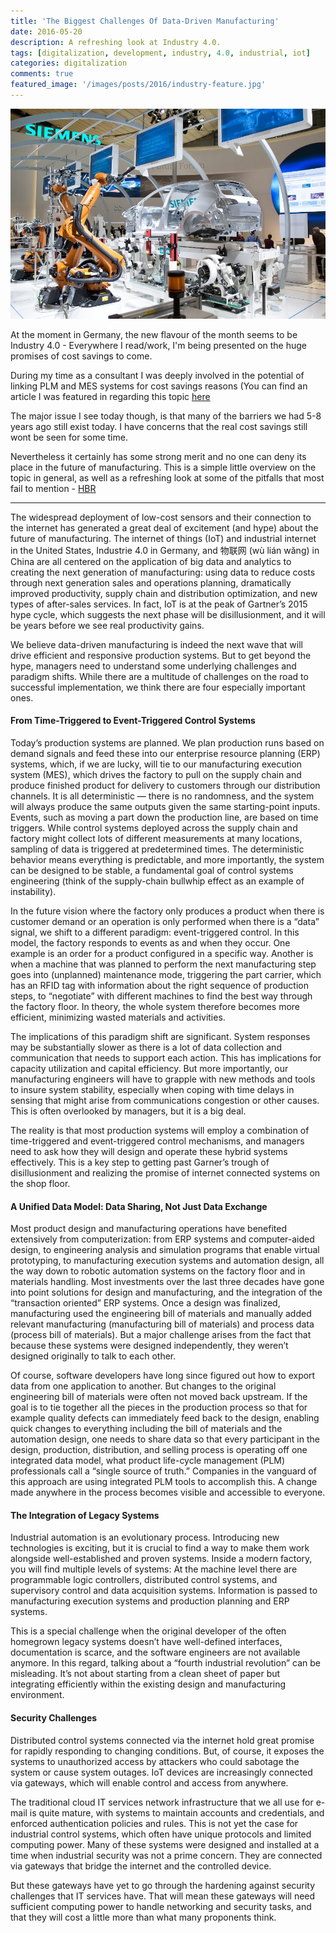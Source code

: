 ```yaml
---
title: 'The Biggest Challenges Of Data-Driven Manufacturing'
date: 2016-05-20
description: A refreshing look at Industry 4.0.
tags: [digitalization, development, industry, 4.0, industrial, iot]
categories: digitalization
comments: true
featured_image: '/images/posts/2016/industry-feature.jpg'
---
```


![](/images/posts/2016/industry.jpg)

At the moment in Germany, the new flavour of the month seems to be Industry 4.0 - Everywhere I read/work, I'm being presented on the huge promises of cost savings to come. 

During my time as a consultant I was deeply involved in the potential of linking PLM and MES systems for cost savings reasons (You can find an article I was featured in regarding this topic 
<a class="external" target="_blank" rel="noopener noreferrer" href="https://www.clintbird.com/images/posts/2016/telegraph.jpg">here</a>

The major issue I see today though, is that many of the barriers we had 5-8 years ago still exist today. I have concerns that the real cost savings still wont be seen for some time.

Nevertheless it certainly has some strong merit and no one can deny its place in the future of manufacturing.  This is a simple little overview on the topic in general, as well as a refreshing look at some of the pitfalls that most fail to mention - [HBR](https://hbr.org/2016/05/the-biggest-challenges-of-data-driven-manufacturing)

---

The widespread deployment of low-cost sensors and their connection to the internet has generated a great deal of excitement (and hype) about the future of manufacturing. The internet of things (IoT) and industrial internet in the United States, Industrie 4.0 in Germany, and 物联网 (wù lián wăng) in China are all centered on the application of big data and analytics to creating the next generation of manufacturing: using data to reduce costs through next generation sales and operations planning, dramatically improved productivity, supply chain and distribution optimization, and new types of after-sales services. In fact, IoT is at the peak of Gartner’s 2015 hype cycle, which suggests the next phase will be disillusionment, and it will be years before we see real productivity gains.

We believe data-driven manufacturing is indeed the next wave that will drive efficient and responsive production systems. But to get beyond the hype, managers need to understand some underlying challenges and paradigm shifts. While there are a multitude of challenges on the road to successful implementation, we think there are four especially important ones.

#### From Time-Triggered to Event-Triggered Control Systems

Today’s production systems are planned. We plan production runs based on demand signals and feed these into our enterprise resource planning (ERP) systems, which, if we are lucky, will tie to our manufacturing execution system (MES), which drives the factory to pull on the supply chain and produce finished product for delivery to customers through our distribution channels. It is all deterministic — there is no randomness, and the system will always produce the same outputs given the same starting-point inputs. Events, such as moving a part down the production line, are based on time triggers. While control systems deployed across the supply chain and factory might collect lots of different measurements at many locations, sampling of data is triggered at predetermined times. The deterministic behavior means everything is predictable, and more importantly, the system can be designed to be stable, a fundamental goal of control systems engineering (think of the supply-chain bullwhip effect as an example of instability).

In the future vision where the factory only produces a product when there is customer demand or an operation is only performed when there is a “data” signal, we shift to a different paradigm: event-triggered control. In this model, the factory responds to events as and when they occur. One example is an order for a product configured in a specific way. Another is when a machine that was planned to perform the next manufacturing step goes into (unplanned) maintenance mode, triggering the part carrier, which has an RFID tag with information about the right sequence of production steps, to “negotiate” with different machines to find the best way through the factory floor. In theory, the whole system therefore becomes more efficient, minimizing wasted materials and activities.

The implications of this paradigm shift are significant. System responses may be substantially slower as there is a lot of data collection and communication that needs to support each action. This has implications for capacity utilization and capital efficiency. But more importantly, our manufacturing engineers will have to grapple with new methods and tools to insure system stability, especially when coping with time delays in sensing that might arise from communications congestion or other causes. This is often overlooked by managers, but it is a big deal.

The reality is that most production systems will employ a combination of time-triggered and event-triggered control mechanisms, and managers need to ask how they will design and operate these hybrid systems effectively. This is a key step to getting past Garner’s trough of disillusionment and realizing the promise of internet connected systems on the shop floor.

#### A Unified Data Model: Data Sharing, Not Just Data Exchange

Most product design and manufacturing operations have benefited extensively from computerization: from ERP systems and computer-aided design, to engineering analysis and simulation programs that enable virtual prototyping, to manufacturing execution systems and automation design, all the way down to robotic automation systems on the factory floor and in materials handling. Most investments over the last three decades have gone into point solutions for design and manufacturing, and the integration of the “transaction oriented” ERP systems. Once a design was finalized, manufacturing used the engineering bill of materials and manually added relevant manufacturing (manufacturing bill of materials) and process data (process bill of materials). But a major challenge arises from the fact that because these systems were designed independently, they weren’t designed originally to talk to each other.

Of course, software developers have long since figured out how to export data from one application to another. But changes to the original engineering bill of materials were often not moved back upstream. If the goal is to tie together all the pieces in the production process so that for example quality defects can immediately feed back to the design, enabling quick changes to everything including the bill of materials and the automation design, one needs to share data so that every participant in the design, production, distribution, and selling process is operating off one integrated data model, what product life-cycle management (PLM) professionals call a “single source of truth.” Companies in the vanguard of this approach are using integrated PLM tools to accomplish this. A change made anywhere in the process becomes visible and accessible to everyone.

#### The Integration of Legacy Systems

Industrial automation is an evolutionary process. Introducing new technologies is exciting, but it is crucial to find a way to make them work alongside well-established and proven systems. Inside a modern factory, you will find multiple levels of systems: At the machine level there are programmable logic controllers, distributed control systems, and supervisory control and data acquisition systems. Information is passed to manufacturing execution systems and production planning and ERP systems.

This is a special challenge when the original developer of the often homegrown legacy systems doesn’t have well-defined interfaces, documentation is scarce, and the software engineers are not available anymore. In this regard, talking about a “fourth industrial revolution” can be misleading. It’s not about starting from a clean sheet of paper but integrating efficiently within the existing design and manufacturing environment.

#### Security Challenges

Distributed control systems connected via the internet hold great promise for rapidly responding to changing conditions. But, of course, it exposes the systems to unauthorized access by attackers who could sabotage the system or cause system outages. IoT devices are increasingly connected via gateways, which will enable control and access from anywhere.

The traditional cloud IT services network infrastructure that we all use for e-mail is quite mature, with systems to maintain accounts and credentials, and enforced authentication policies and rules. This is not yet the case for industrial control systems, which often have unique protocols and limited computing power. Many of these systems were designed and installed at a time when industrial security was not a prime concern. They are connected via gateways that bridge the internet and the controlled device.

But these gateways have yet to go through the hardening against security challenges that IT services have. That will mean these gateways will need sufficient computing power to handle networking and security tasks, and that they will cost a little more than what many proponents think.
